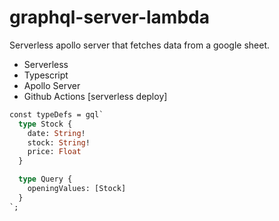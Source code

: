 # graphql-server-lambda

Serverless apollo server that fetches data from a google sheet.

- Serverless
- Typescript
- Apollo Server
- Github Actions [serverless deploy]

```graphql
const typeDefs = gql`
  type Stock {
    date: String!
    stock: String!
    price: Float
  }

  type Query {
    openingValues: [Stock]
  }
`;
```
